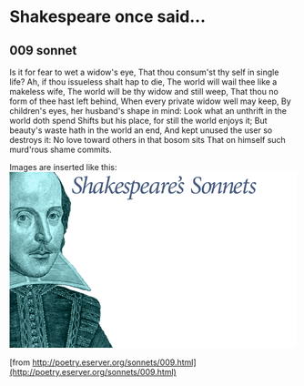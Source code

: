 # Shakespeare once said...

## 009 sonnet

Is it for fear to wet a widow's eye,
That thou consum'st thy self in single life?
Ah, if thou issueless shalt hap to die,
The world will wail thee like a makeless wife,
The world will be thy widow and still weep,
That thou no form of thee hast left behind,
When every private widow well may keep,
By children's eyes, her husband's shape in mind:
Look what an unthrift in the world doth spend
Shifts but his place, for still the world enjoys it;
But beauty's waste hath in the world an end,
And kept unused the user so destroys it:
No love toward others in that bosom sits
That on himself such murd'rous shame commits.

Images are inserted like this:
![Shakespeare himself](imgs/shakespeare.png)

[from http://poetry.eserver.org/sonnets/009.html](http://poetry.eserver.org/sonnets/009.html)